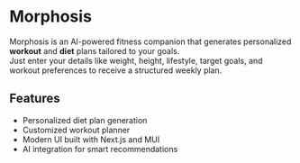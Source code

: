 # Morphosis

Morphosis is an AI-powered fitness companion that generates personalized **workout** and **diet** plans tailored to your goals.  
Just enter your details like weight, height, lifestyle, target goals, and workout preferences to receive a structured weekly plan.

## Features
- Personalized diet plan generation
- Customized workout planner
- Modern UI built with Next.js and MUI
- AI integration for smart recommendations

